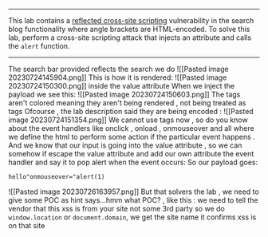 ***
This lab contains a [reflected cross-site scripting](https://portswigger.net/web-security/cross-site-scripting/reflected) vulnerability in the search blog functionality where angle brackets are HTML-encoded. To solve this lab, perform a cross-site scripting attack that injects an attribute and calls the `alert` function.
***

The search bar provided reflects the search we do
![[Pasted image 20230724145904.png]]
This is how it is rendered:
![[Pasted image 20230724150300.png]]
inside the value attribute
When we inject the payload we see this:
![[Pasted image 20230724150603.png]]
The tags aren't colored meaning they aren't being rendered , not being treated as tags
Ofcourse , the lab description said they are being encoded :
![[Pasted image 20230724151354.png]]
We cannot use tags now , so do you know about the event handlers like onclick , onload , onmouseover and all where we define the html to perform some action if the particular event happens .
And we know that our input is going into the value attribute , so we can somehow if escape the value attribute and add our own attribute the event handler and say it to pop alert when the event occurs:
So our payload goes:
```
hello"onmouseover="alert(1)
```
![[Pasted image 20230726163957.png]]
But that  solvers the lab , we need to give some POC as hint says...hmm what POC? , like this :
we need to tell the vendor that this xss is from your site not some 3rd party so we do `window.location`  or `document.domain`, we get the site name it confirms xss is on that site